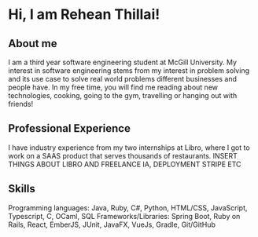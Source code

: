 # Hi, I am Rehean Thillai! 

## About me
I am a third year software engineering student at McGill University. My interest in software engineering stems from my interest in problem solving and its use case to solve real world problems different businesses and people have.
In my free time, you will find me reading about new technologies, cooking, going to the gym, travelling or hanging out with friends!

## Professional Experience
I have industry experience from my two internships at Libro, where I got to work on a SAAS product that serves thousands of restaurants. INSERT THINGS ABOUT LIBRO AND FREELANCE IA, DEPLOYMENT STRIPE ETC

## Skills
Programming languages: Java, Ruby, C#, Python, HTML/CSS, JavaScript, Typescript, C, OCaml, SQL
Frameworks/Libraries: Spring Boot, Ruby on Rails, React, EmberJS, JUnit, JavaFX, VueJs, Gradle, Git/GitHub
